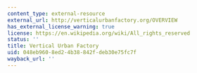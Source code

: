 ```yaml
---
content_type: external-resource
external_url: http://verticalurbanfactory.org/OVERVIEW
has_external_license_warning: true
license: https://en.wikipedia.org/wiki/All_rights_reserved
status: ''
title: Vertical Urban Factory
uid: 048eb960-8ed2-4b38-842f-deb30e75fc7f
wayback_url: ''
---
```

